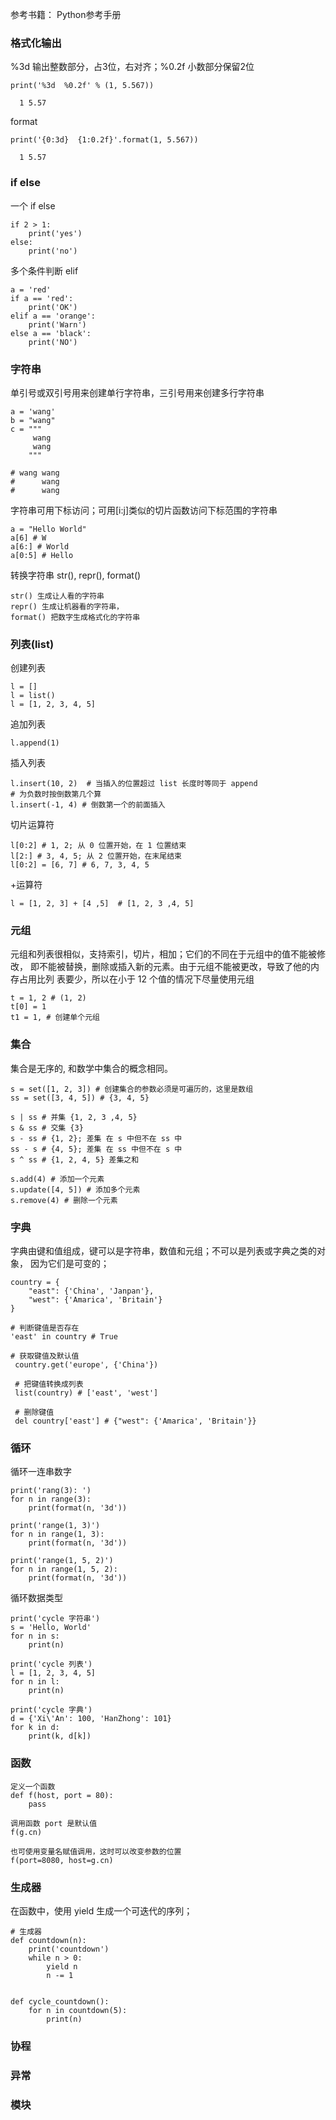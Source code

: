

参考书籍： Python参考手册

### 格式化输出

%3d 输出整数部分，占3位，右对齐；%0.2f 小数部分保留2位

    print('%3d  %0.2f' % (1, 5.567))
    
      1 5.57
    
format

    print('{0:3d}  {1:0.2f}'.format(1, 5.567))
    
      1 5.57
      
### if else
 
一个 if else
 
    if 2 > 1:
        print('yes') 
    else:
        print('no')
 
多个条件判断 elif
        
    a = 'red'
    if a == 'red':
        print('OK')
    elif a == 'orange':
        print('Warn')
    else a == 'black':
        print('NO')   

### 字符串

单引号或双引号用来创建单行字符串，三引号用来创建多行字符串

    a = 'wang' 
    b = "wang"
    c = """ 
         wang
         wang
        """
        
    # wang wang  
    #      wang
    #      wang
   
字符串可用下标访问；可用[i:j]类似的切片函数访问下标范围的字符串

    a = "Hello World"
    a[6] # W 
    a[6:] # World
    a[0:5] # Hello
    
转换字符串 str(), repr(), format()
 
    str() 生成让人看的字符串
    repr() 生成让机器看的字符串，
    format() 把数字生成格式化的字符串
    
### 列表(list)

创建列表

    l = []
    l = list()
    l = [1, 2, 3, 4, 5]
    
追加列表

    l.append(1)
   
插入列表

    l.insert(10, 2)  # 当插入的位置超过 list 长度时等同于 append
    # 为负数时按倒数第几个算
    l.insert(-1, 4) # 倒数第一个的前面插入
    
切片运算符
    
    l[0:2] # 1, 2; 从 0 位置开始，在 1 位置结束
    l[2:] # 3, 4, 5; 从 2 位置开始，在末尾结束
    l[0:2] = [6, 7] # 6, 7, 3, 4, 5
    
+运算符
    
    l = [1, 2, 3] + [4 ,5]  # [1, 2, 3 ,4, 5]


### 元组

元组和列表很相似，支持索引，切片，相加；它们的不同在于元组中的值不能被修改，
即不能被替换，删除或插入新的元素。由于元组不能被更改，导致了他的内存占用比列
表要少，所以在小于 12 个值的情况下尽量使用元组

    t = 1, 2 # (1, 2)
    t[0] = 1
    t1 = 1, # 创建单个元组
    

### 集合

集合是无序的, 和数学中集合的概念相同。

    s = set([1, 2, 3]) # 创建集合的参数必须是可遍历的，这里是数组
    ss = set([3, 4, 5]) # {3, 4, 5}
    
    s | ss # 并集 {1, 2, 3 ,4, 5}
    s & ss # 交集 {3}
    s - ss # {1, 2}; 差集 在 s 中但不在 ss 中
    ss - s # {4, 5}; 差集 在 ss 中但不在 s 中
    s ^ ss # {1, 2, 4, 5} 差集之和
    
    s.add(4) # 添加一个元素
    s.update([4, 5]) # 添加多个元素
    s.remove(4) # 删除一个元素
    
### 字典

字典由键和值组成，键可以是字符串，数值和元组；不可以是列表或字典之类的对象，
因为它们是可变的；

    country = {
        "east": {'China', 'Janpan'},
        "west": {'Amarica', 'Britain'}
    }
    
    # 判断键值是否存在
    'east' in country # True
    
    # 获取键值及默认值
     country.get('europe', {'China'}) 
     
     # 把键值转换成列表
     list(country) # ['east', 'west']
     
     # 删除键值
     del country['east'] # {"west": {'Amarica', 'Britain'}}


### 循环

循环一连串数字

    print('rang(3): ')
    for n in range(3):
        print(format(n, '3d'))

    print('range(1, 3)')
    for n in range(1, 3):
        print(format(n, '3d'))

    print('range(1, 5, 2)')
    for n in range(1, 5, 2):
        print(format(n, '3d'))
        
循环数据类型

    print('cycle 字符串')
    s = 'Hello, World'
    for n in s:
        print(n)

    print('cycle 列表')
    l = [1, 2, 3, 4, 5]
    for n in l:
        print(n)

    print('cycle 字典')
    d = {'Xi\'An': 100, 'HanZhong': 101}
    for k in d:
        print(k, d[k])
        
### 函数
    
    定义一个函数
    def f(host, port = 80):
        pass
     
    调用函数 port 是默认值
    f(g.cn)
    
    也可使用变量名赋值调用，这时可以改变参数的位置
    f(port=8080, host=g.cn)    
    
    
 ### 生成器
 
 在函数中，使用 yield 生成一个可迭代的序列；
 
    # 生成器
    def countdown(n):
        print('countdown')
        while n > 0:
            yield n
            n -= 1
    
    
    def cycle_countdown():
        for n in countdown(5):
            print(n)
            
            
### 协程


### 异常


### 模块